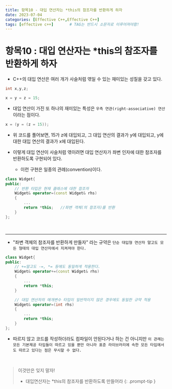 ```yaml
---
title: 항목10 - 대입 연산자는 *this의 참조자를 반환하게 하자
date: 2023-07-04
categories: [Effective C++,Effective C++]
tags: [effective c++]		# TAG는 반드시 소문자로 이루어져야함!
---
```


**항목10 : 대입 연산자는 \*this의 참조자를 반환하게 하자**
==============
* C++의 대입 연산은 여러 개가 사슬처럼 엮일 수 있는 재미있는 성질을 갖고 있다.

```c++
int x,y,z;

x = y = z = 15;
```

* 대입 연산이 가진 또 하나의 재미있는 특성은 `우측 연관(right-associative) 연산`이라는 점이다.

```c++
x = (y = (z = 15));
```

* 위 코드를 풀어보면, 15가 z에 대입되고, 그 대입 연산의 결과가 y에 대입되고, y에 대한 대입 연산의 결과가 x에 대입된다.

* 이렇게 대입 연산이 사슬처럼 엮이려면 대입 연산자가 좌변 인자에 대한 참조자를 반환하도록 구현되어 있다.

  * 이런 구현은 일종의 관례(convention)이다.


```c++
class Widget{
public:
    // 반환 타입은 현재 클래스에 대한 참조자
    Widget& operator=(const Widget& rhs)
    {
        ...
        return *this;   //좌변 객체(의 참조자)를 반환
    }
};
```

<br>

----------


* "좌변 객체의 참조자를 반환하게 만들자" 라는 규약은 `단순 대입형 연산자 말고도 모든 형태의 대입 연산자에서 지켜져야 한다.`

```c++
class Widget{
public:
    // +=말고도 -=, *= 등에도 동일하게 적용한다.
    Widget& operator+=(const Widget& rhs)
    {
        ...
        return *this;
    }

    // 대입 연산자의 매개변수 타입이 일반적이지 않은 경우에도 동일한 규약 적용
    Widget& operator=(int rhs) 
    {
        ...
        return *this;
    }
};
```

* 따르지 않고 코드를 작성하더라도 컴파일이 안된다거나 하는 건 아니지만 `이 관례는 모든 기본제공 타입들이 따르고 있을 뿐만 아니라 표준 라이브러리에 속한 모든 타입에서도 따르고 있다는 점은 무시할 수 없다.`


<br>

> 이것만은 잊지 말자!
> * 대입연산자는 *this의 참조자를 반환하도록 만들어라
{: .prompt-tip }